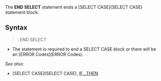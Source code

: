 The **END SELECT** statement ends a [SELECT CASE](SELECT CASE) statement block.


## Syntax

> : END SELECT


* The statement is required to end a SELECT CASE block or there will be an [ERROR Codes](ERROR Codes). 



*See also:* 
* [SELECT CASE](SELECT CASE), [IF...THEN](IF...THEN)




